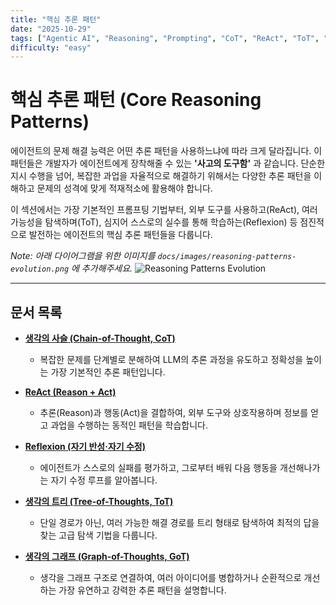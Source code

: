 ```yaml
---
title: "핵심 추론 패턴"
date: "2025-10-29"
tags: ["Agentic AI", "Reasoning", "Prompting", "CoT", "ReAct", "ToT", "GoT"]
difficulty: "easy"
---
```


# 핵심 추론 패턴 (Core Reasoning Patterns)

에이전트의 문제 해결 능력은 어떤 추론 패턴을 사용하느냐에 따라 크게 달라집니다. 이 패턴들은 개발자가 에이전트에게 장착해줄 수 있는 **'사고의 도구함'** 과 같습니다. 단순한 지시 수행을 넘어, 복잡한 과업을 자율적으로 해결하기 위해서는 다양한 추론 패턴을 이해하고 문제의 성격에 맞게 적재적소에 활용해야 합니다.

이 섹션에서는 가장 기본적인 프롬프팅 기법부터, 외부 도구를 사용하고(ReAct), 여러 가능성을 탐색하며(ToT), 심지어 스스로의 실수를 통해 학습하는(Reflexion) 등 점진적으로 발전하는 에이전트의 핵심 추론 패턴들을 다룹니다.

*Note: 아래 다이어그램을 위한 이미지를 `docs/images/reasoning-patterns-evolution.png` 에 추가해주세요.*
![Reasoning Patterns Evolution](../../images/reasoning-patterns-evolution.png)

---

## 문서 목록

*   **[생각의 사슬 (Chain-of-Thought, CoT)](./chain-of-thought-cot.md)**
    *   복잡한 문제를 단계별로 분해하여 LLM의 추론 과정을 유도하고 정확성을 높이는 가장 기본적인 추론 패턴입니다.

*   **[ReAct (Reason + Act)](./react.md)**
    *   추론(Reason)과 행동(Act)을 결합하여, 외부 도구와 상호작용하며 정보를 얻고 과업을 수행하는 동적인 패턴을 학습합니다.

*   **[Reflexion (자기 반성·자기 수정)](./reflexion.md)**
    *   에이전트가 스스로의 실패를 평가하고, 그로부터 배워 다음 행동을 개선해나가는 자기 수정 루프를 알아봅니다.

*   **[생각의 트리 (Tree-of-Thoughts, ToT)](./tree-of-thoughts-tot.md)**
    *   단일 경로가 아닌, 여러 가능한 해결 경로를 트리 형태로 탐색하여 최적의 답을 찾는 고급 탐색 기법을 다룹니다.

*   **[생각의 그래프 (Graph-of-Thoughts, GoT)](./graph-of-thoughts-got.md)**
    *   생각을 그래프 구조로 연결하여, 여러 아이디어를 병합하거나 순환적으로 개선하는 가장 유연하고 강력한 추론 패턴을 설명합니다.